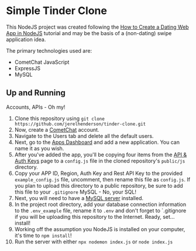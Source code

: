 # Simple Tinder Clone
This NodeJS project was created following the [How to Create a Dating Web App in NodeJS](https://www.cometchat.com/tutorials/tinder-clone-dating-website-node-js) tutorial and may be the basis of a (non-dating) swipe application idea.

The primary technologies used are:
* CometChat JavaScript
* ExpressJS
* MySQL

## Up and Running
Accounts, APIs - Oh my!
1. Clone this repository using `git clone https://github.com/jerelhenderson/tinder-clone.git`
2. Now, create a [CometChat](https://app.cometchat.com/signup) account.
3. Navigate to the Users tab and delete all the default users.
4. Next, go to the [Apps Dashboard](https://app.cometchat.com/apps) and add a new application. You can name it as you wish.
5. After you've added the app, you'll be copying four items from the [API & Auth Keys](https://app.cometchat.com/app/202197cc0c1d1ccf/api-keys) page to a `config.js` file in the cloned repository's `public/js` directory.
6. Copy your APP ID, Region, Auth Key and Rest API Key to the provided `example_config.js` file, uncomment, then rename this file as `config.js`. If you plan to upload this directory to a public repository, be sure to add this file to your `.gitignore`
MySQL - No, your SQL!
7. Next, you will need to have a [MySQL server](https://dev.mysql.com/doc/mysql-installation-excerpt/5.7/en/) installed.
8. In the project root directory, add your database connection information to the `.env_example` file, rename it to `.env` and don't forget to `.gitignore if you will be uploading this repository to the Internet.
Ready, set... install!
9. Working off the assumption you NodeJS is installed on your computer, it's time to `npm install`!
10. Run the server with either `npx nodemon index.js` or `node index.js`